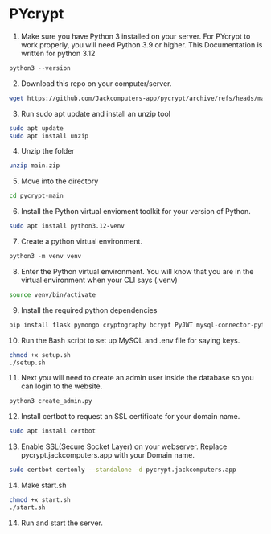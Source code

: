 # PYcrypt
 

 1. Make sure you have Python 3 installed on your server. For PYcrypt to work properly, you will need Python 3.9 or higher. This Documentation is written for python 3.12

 ```python
 python3 --version
 ```

 2. Download this repo on your computer/server.

 ```bash
 wget https://github.com/Jackcomputers-app/pycrypt/archive/refs/heads/main.zip
 ```

 3. Run sudo apt update and install an unzip tool
```bash
sudo apt update
sudo apt install unzip
```

4. Unzip the folder
```bash
unzip main.zip
```
5. Move into the directory
```bash
cd pycrypt-main
```

6. Install the Python virtual envioment toolkit for your version of Python. 
```bash
sudo apt install python3.12-venv
```

7. Create a python virtual environment. 
```python
python3 -m venv venv
```
8. Enter the Python virtual environment. You will know that you are in the virtual environment when your CLI says (.venv)
```bash
source venv/bin/activate
```

9. Install the required python dependencies
```python
pip install flask pymongo cryptography bcrypt PyJWT mysql-connector-python python-dotenv 
```

10. Run the Bash script to set up MySQL and .env file for saying keys.
```bash
chmod +x setup.sh
./setup.sh
```

11. Next you will need to create an admin user inside the database so you can login to the website.

```bash
python3 create_admin.py
```

12. Install certbot to request an SSL certificate for your domain name. 
```bash
sudo apt install certbot
```

13. Enable SSL(Secure Socket Layer) on your webserver. Replace pycrypt.jackcomputers.app with your Domain name. 
```bash
sudo certbot certonly --standalone -d pycrypt.jackcomputers.app
```

14. Make start.sh
```bash
chmod +x start.sh
./start.sh
```

14. Run and start the server. 
```bash

```
